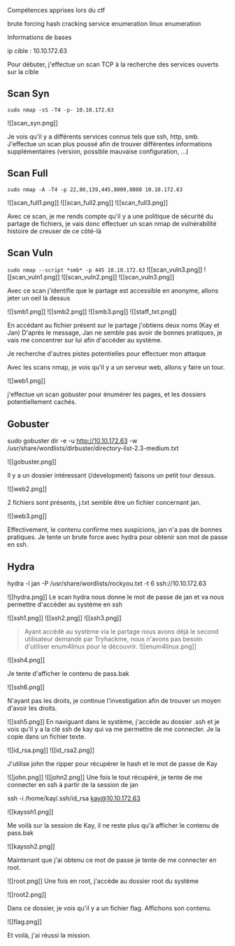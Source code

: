 Compétences apprises lors du ctf

brute forcing
hash cracking
service enumeration
linux enumeration

Informations de bases

ip cible : 10.10.172.63

Pour débuter, j'effectue un scan TCP à la recherche des services ouverts sur la cible
## Scan Syn

`sudo nmap -sS -T4 -p- 10.10.172.63`

![[scan_syn.png]]

Je vois qu'il y a différents services connus tels que ssh, http, smb. J'effectue un scan plus poussé afin de trouver différentes informations supplémentaires (version, possible mauvaise configuration, ...)
## Scan Full

`sudo nmap -A -T4 -p 22,80,139,445,8009,8080 10.10.172.63`

![[scan_full1.png]]
![[scan_full2.png]]
![[scan_full3.png]]

Avec ce scan, je me rends compte qu'il y a une politique de sécurité du partage de fichiers,  je vais donc effectuer un scan nmap de vulnérabilité histoire de creuser de ce côté-là

## Scan Vuln

`sudo nmap --script *smb* -p 445 10.10.172.63`
![[scan_vuln3.png]]
![[scan_vuln1.png]]
![[scan_vuln2.png]]
![[scan_vuln3.png]]

Avec ce scan j'identifie que le partage est accessible en anonyme, allons jeter un oeil là dessus

![[smb1.png]]
![[smb2.png]]
![[smb3.png]]
![[staff_txt.png]]

En accédant au fichier présent sur le partage j'obtiens deux noms (Kay et Jan) D'après le message, Jan ne semble pas avoir de bonnes pratiques, je vais me concentrer sur lui afin d'accéder au système. 

Je recherche d'autres pistes potentielles pour effectuer mon attaque

Avec les scans nmap, je vois qu'il y a un serveur web, allons y faire un tour.

![[web1.png]]

j'effectue un scan gobuster pour énumérer les pages, et les dossiers potentiellement cachés.
## Gobuster

sudo gobuster dir -e -u http://10.10.172.63 -w /usr/share/wordlists/dirbuster/directory-list-2.3-medium.txt

![[gobuster.png]]

Il y a un dossier intéressant (/development) faisons un petit tour dessus.

![[web2.png]]

2 fichiers sont présents, j.txt semble être un fichier concernant jan.

![[web3.png]]

Effectivement, le contenu confirme mes suspicions, jan n'a pas de bonnes pratiques. Je tente un brute force avec hydra pour obtenir son mot de passe en ssh.

## Hydra

hydra -l jan -P /usr/share/wordlists/rockyou.txt -t 6 ssh://10.10.172.63

![[hydra.png]]
Le scan hydra nous donne le mot de passe de jan et va nous permettre d'accéder au système en ssh

![[ssh1.png]]
![[ssh2.png]]
![[ssh3.png]]

> Ayant accédé au système via le partage nous avons déjà le second utilisateur demandé par Tryhackme, nous n'avons pas besoin d'utiliser enum4linux pour le découvrir.
> ![[enum4linux.png]]

![[ssh4.png]]

Je tente d'afficher le contenu de pass.bak

![[ssh6.png]]

N'ayant pas les droits, je continue l'investigation afin de trouver un moyen d'avoir les droits.

![[ssh5.png]]
En naviguant dans le système, j'accède au dossier .ssh et je vois qu'il y a la clé ssh de kay qui va me permettre de me connecter. Je la copie dans un fichier texte.

![[id_rsa.png]]
![[id_rsa2.png]]

J'utilise john the ripper pour récupérer le hash et le mot de passe de Kay

![[john.png]]
![[john2.png]]
Une fois le tout récupéré, je tente de me connecter en ssh à partir de la session de jan

ssh -i /home/kay/.ssh/id_rsa kay@10.10.172.63

![[kayssh1.png]]

Me voilà sur la session de Kay, il ne reste plus qu'à afficher le contenu de pass.bak

![[kayssh2.png]]

Maintenant que j'ai obtenu ce mot de passe je tente de me connecter en root.

![[root.png]]
Une fois en root, j'accède au dossier root du système

![[root2.png]]

Dans ce dossier, je vois qu'il y a un fichier flag. Affichons son contenu.

![[flag.png]]

Et voilà, j'ai réussi la mission. 

